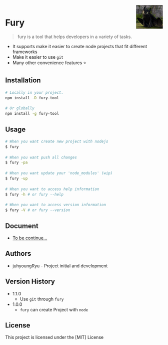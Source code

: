 <img width="85px" height="75px" align="right" alt="Inquirer Logo" src="./assets/logo.jpeg" title="fury" />

# Fury

> fury is a tool that helps developers in a variety of tasks.

- It supports make it easier to create node projects that fit different frameworks
- Make it easier to use `git`
- Many other convenience features ⭐️

## Installation

```bash
# Locally in your project.
npm install -D fury-tool

# Or globally
npm install -g fury-tool
```

## Usage

```bash
# When you want create new project with nodejs
$ fury

# When you want push all changes
$ fury -pa

# When you want update your 'node_modules' (wip)
$ fury -up

# When you want to access help information
$ fury -h # or fury --help

# When you want to access version information
$ fury -V # or fury --version
```

## Document

- [To be continue...](https://github.com/juhyoungRyu/queryMaker)

## Authors

- juhyoungRyu - Project initial and development

## Version History

- 1.1.0
  - Use `git` through `fury`
- 1.0.0
  - `fury` can create Project with `node`

## License

This project is licensed under the [MIT] License
